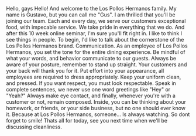 Hello, gays
Hello! And welcome to the Los Pollos Hermanos family. My name is Gustavo, but you can call me "Gus". I am thrilled that you'll be joining our team. Each and every day, we serve our customers exceptional food, with impecable service. We take pride in everything that we do. And after this 10 week online seminar, I'm sure you'll fit right in. I like to think I see things in people. To begin, I'd like to talk about the cornerstone of the Los Pollos Hermanos brand. Communication. As an employee of Los Pollos Hermanos, you set the tone for the entire dining experience. Be mindful of what your words, and behavior communicate to our guests. Always be aware of your posture, remember to stand up straight. Your customers and your back will thank you for it. Put effort into your appearance, all employees are required to dress appropriately. Keep your uniform clean, and pressed. If you want respect, you must look respectable. Speak in complete sentences, we never use one word greetings like "Hey" or "Yeah?" Always make eye contact, and finally, whenever you're with a customer or not, remain composed. Inside, you can be thinking about your homework, or friends, or your side business, but no one should ever know it. Because at Los Pollos Hermanos, someone... Is always watching. So dont forget to smile! Thats all for today, see you next time when we'll be discussing cleanliness.
